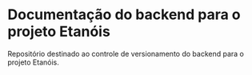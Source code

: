 # Documentação do backend para o projeto Etanóis

Repositório destinado ao controle de versionamento do backend para o projeto Etanóis.

